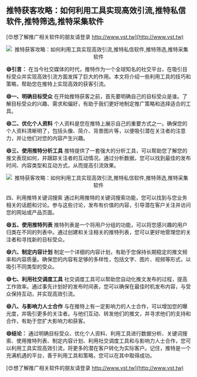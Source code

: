 ## **推特获客攻略：如何利用工具实现高效引流,推特私信软件,推特筛选,推特采集软件**

[😍想了解推广相关软件的朋友请登录 http://www.vst.tw](http://www.vst.tw)

 <center><img src="https://vst.tw/MP4/tuiguang/png/4.png" alt="推特获客攻略：如何利用工具实现高效引流,推特私信软件,推特筛选,推特采集软件"></center>

**😄引言：**
在当今社交媒体的时代，推特作为一个全球知名的社交平台，在吸引目标受众并实现高效引流方面发挥了巨大的作用。本文将介绍一些利用工具的技巧和策略，帮助您在推特上实现高效的获客引流。

**😄一、明确目标受众**
在开始推特获客之前，首先要明确自己的目标受众是谁。了解目标受众的兴趣、需求和偏好，有助于我们更好地制定推广策略和选择适合的工具。

**😄二、优化个人资料**
个人资料是您在推特上展示自己的重要方式之一。确保您的个人资料清晰明了，包括头像、简介、背景图片等，以便吸引潜在关注者的注意力，并让他们对您的内容产生兴趣。

**😄三、使用推特分析工具**
推特提供了一套强大的分析工具，可以帮助您了解您的推文表现如何，并跟踪关注者的互动情况。通过分析数据，您可以找到最佳的发布时间、内容类型和互动方式，从而提高引流效果。

 <center><img src="https://vst.tw/MP4/tuiguang/png/1.png" alt="推特获客攻略：如何利用工具实现高效引流,推特私信软件,推特筛选,推特采集软件"></center>

四、利用推特关键词搜索
通过利用推特的关键词搜索功能，您可以找到与您业务相关的话题和讨论。参与这些讨论，发布有价值的内容，引导潜在客户关注并访问您的网站或产品页面。

**😄五、使用推特列表**
推特列表是一个将用户分组的功能，可以将您感兴趣的用户归类在不同的列表中。通过创建和关注相关的推特列表，您可以更好地管理您的关注者和寻找新的目标受众。

**😄六、制定内容计划**
制定一个详细的内容计划，有助于您保持长期稳定的推文频率和内容质量。确保您的内容有足够的多样性，包括文字、图片、视频等形式，以吸引不同类型的受众。

**😄七、利用社交调度工具**
社交调度工具可以帮助您自动化推文发布的过程，提高工作效率。通过事先计划好的发布时间表，您可以确保在最佳时机发布内容，与受众保持互动，并实现高效引流。

**😄八、与影响力人士合作**
与在推特上有一定影响力的人士合作，可以增加您的曝光度，并吸引更多的关注者。与他们互动、转发他们的推文，并寻求他们的支持和合作，有助于您扩大影响力和获客。

**😄结论：**
通过明确目标受众、优化个人资料、利用工具进行数据分析、关键词搜索、使用推特列表、制定内容计划、利用社交调度工具和与影响力人士合作，您可以利用工具实现高效引流，将更多的潜在客户转化为实际客户。记住，推特是一个充满机遇的平台，善于利用工具和策略，您可以在其中取得成功。

[😍想了解推广相关软件的朋友请登录 http://www.vst.tw](http://www.vst.tw)




